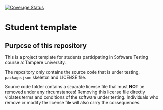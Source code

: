 [![Coverage Status](https://coveralls.io/repos/github/nopelius/SoftwareTestingAssignment2/badge.svg?branch=dev)](https://coveralls.io/github/nopelius/SoftwareTestingAssignment2?branch=dev)

# Student template

## Purpose of this repository

This is a project template for students participating in Software Testing course
at Tampere University.

The repository only contains the source code that is under testing, `package.json` skeleton
and LICENSE file.

Source code folder contains a separate license file that must **NOT** be removed under any circumstances!
Removing this license file directly violates terms and conditions of the software under testing.
Individuals who remove or modify the license file will also carry the consequences.
